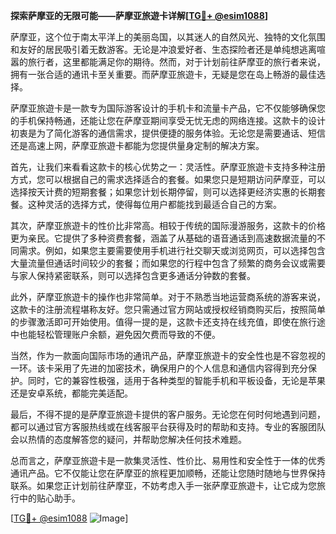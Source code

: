 **探索萨摩亚的无限可能——萨摩亚旅遊卡详解[[TG💪+ @esim1088](https://t.me/s/esim1088)]**

萨摩亚，这个位于南太平洋上的美丽岛国，以其迷人的自然风光、独特的文化氛围和友好的居民吸引着无数游客。无论是冲浪爱好者、生态探险者还是单纯想逃离喧嚣的旅行者，这里都能满足你的期待。然而，对于计划前往萨摩亚的旅行者来说，拥有一张合适的通讯卡至关重要。而萨摩亚旅遊卡，无疑是您在岛上畅游的最佳选择。

萨摩亚旅遊卡是一款专为国际游客设计的手机卡和流量卡产品，它不仅能够确保您的手机保持畅通，还能让您在萨摩亚期间享受无忧无虑的网络连接。这款卡的设计初衷是为了简化游客的通信需求，提供便捷的服务体验。无论您是需要通话、短信还是高速上网，萨摩亚旅遊卡都能为您提供量身定制的解决方案。

首先，让我们来看看这款卡的核心优势之一：灵活性。萨摩亚旅遊卡支持多种注册方式，您可以根据自己的需求选择适合的套餐。如果您只是短期访问萨摩亚，可以选择按天计费的短期套餐；如果您计划长期停留，则可以选择更经济实惠的长期套餐。这种灵活的选择方式，使得每位用户都能找到最适合自己的方案。

其次，萨摩亚旅遊卡的性价比非常高。相较于传统的国际漫游服务，这款卡的价格更为亲民。它提供了多种资费套餐，涵盖了从基础的语音通话到高速数据流量的不同需求。例如，如果您主要需要使用手机进行社交聊天或浏览网页，可以选择包含大量流量但通话时间较少的套餐；而如果您的行程中包含了频繁的商务会议或需要与家人保持紧密联系，则可以选择包含更多通话分钟数的套餐。

此外，萨摩亚旅遊卡的操作也非常简单。对于不熟悉当地运营商系统的游客来说，这款卡的注册流程堪称友好。您只需通过官方网站或授权经销商购买后，按照简单的步骤激活即可开始使用。值得一提的是，这款卡还支持在线充值，即使在旅行途中也能轻松管理账户余额，避免因欠费而导致的不便。

当然，作为一款面向国际市场的通讯产品，萨摩亚旅遊卡的安全性也是不容忽视的一环。该卡采用了先进的加密技术，确保用户的个人信息和通信内容得到充分保护。同时，它的兼容性极强，适用于各种类型的智能手机和平板设备，无论是苹果还是安卓系统，都能完美适配。

最后，不得不提的是萨摩亚旅遊卡提供的客户服务。无论您在何时何地遇到问题，都可以通过官方客服热线或在线客服平台获得及时的帮助和支持。专业的客服团队会以热情的态度解答您的疑问，并帮助您解决任何技术难题。

总而言之，萨摩亚旅遊卡是一款集灵活性、性价比、易用性和安全性于一体的优秀通讯产品。它不仅能让您在萨摩亚的旅程更加顺畅，还能让您随时随地与世界保持联系。如果您正计划前往萨摩亚，不妨考虑入手一张萨摩亚旅遊卡，让它成为您旅行中的贴心助手。

[[TG💪+ @esim1088](https://t.me/s/esim1088) ![Image](https://i.postimg.cc/4NQfJmqS/Snipaste-2025-05-13-00-14-12.png)]